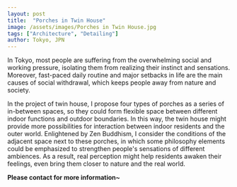 ```yaml
---
layout: post
title:  "Porches in Twin House"
image: /assets/images/Porches in Twin House.jpg
tags: ["Architecture", "Detailing"]
author: Tokyo, JPN
---
```


In Tokyo, most people are suffering from the overwhelming social and working pressure, isolating them from realizing their instinct and sensations. Moreover, fast-paced daily routine and major setbacks in life are the main causes of social withdrawal, which keeps people away from nature and society. 

In the project of twin house, I propose four types of porches as a series of in-between spaces, so they could form flexible space between different indoor functions and outdoor boundaries. In this way, the twin house might provide more possibilities for interaction between indoor residents and the outer world. Enlightened by Zen Buddhism, I consider the conditions of the adjacent space next to these porches, in which some philosophy elements could be emphasized to strengthen people's sensations of different ambiences. As a result, real perception might help residents awaken their feelings, even bring them closer to nature and the real world. 

**Please contact for more information~**
